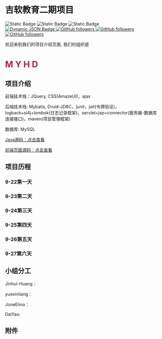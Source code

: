 # 吉软教育二期项目

<img alt="Static Badge" src="https://img.shields.io/badge/language-Java-blue">
<img alt="Static Badge" src="https://img.shields.io/badge/language-JavaScript-red">
<img alt="Static Badge" src="https://img.shields.io/badge/language-SQL-SQL">
<br>
<a href="https://github.com/HmEJ"> <img alt="Dynamic JSON Badge" src="https://img.shields.io/badge/dynamic/json?url=https%3A%2F%2Fapi.spencerwoo.com%2Fsubstats%2F%3Fsource%3Dgithub%26queryKey%3DHmEJ&query=%24.data.totalSubs&suffix=%20followers&logo=github&label=HmEJ" > </a>
<a href="https://github.com/Jinhui-Huang"> <img alt="GitHub followers" src="https://img.shields.io/github/followers/Jinhui-Huang?label=Jinhui-Huang&logo=github">
 </a>
<a href="https://github.com/Yuexinliang"> <img alt="GitHub followers" src="https://img.shields.io/github/followers/Yuexinliang?label=Yuexinliang&logo=github">
 </a>
<a href="https://github.com/zeusYaoDDD"> <img alt="GitHub followers" src="https://img.shields.io/github/followers/Feilixyao?label=Feilixyao&logo=github">
  </a>

欢迎来到我们的项目介绍页面, 我们的组织是
# <p style="color: #ad234d">**M Y H D**</p>

## 项目介绍

前端技术栈：JQuery, CSS(AmazeUI)，ajax

后端技术栈: Mybatis, Druid-JDBC，junit，jwt(令牌验证)，logback+sl4j+lombok(日志记录框架)，servlet+jsp+connector(服务器-数据库连接接口)，maven(项目管理框架)

数据库: MySQL

[Java源码：点击查看](src/main/java)

[前端页面源码：点击查看](src/main/webapp)

## 项目历程

### 9-22第一天 

### 9-23第二天

### 9-24第三天

### 9-25第四天

### 9-26第五天

### 9-27第六天

## 小组分工

Jinhui-Huang：

yuexinliang：

JoneElmo：

DaiYao:

## 附件

